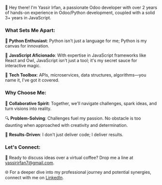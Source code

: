👋 Hey there! I'm Yassir Irfan, a passionate Odoo developer with over 2 years of hands-on experience in Odoo/Python development, coupled with a solid 3+ years in JavaScript.

### What Sets Me Apart:

🐍 **Python Enthusiast**: Python isn't just a language for me; Python is my canvas for innovation.

🚀 **JavaScript Aficionado**: With expertise in JavaScript frameworks like React and Owl, JavaScript isn't just a tool; it's my secret sauce for interactive magic.

🔧 **Tech Toolbox**: APIs, microservices, data structures, algorithms—you name it, I've got it covered.

### Why Choose Me:

🤝 **Collaborative Spirit**: Together, we'll navigate challenges, spark ideas, and turn visions into reality.

🔍 **Problem-Solving**: Challenges fuel my passion. No obstacle is too daunting when approached with creativity and determination.

🎯 **Results-Driven**: I don't just deliver code; I deliver results.

### Let's Connect:

📧 Ready to discuss ideas over a virtual coffee? Drop me a line at yassirirfan7@gmail.com.

🌐 For a deeper dive into my professional journey and potential synergies, connect with me on [LinkedIn](https://www.linkedin.com/in/yassir-irfan/).
